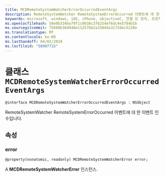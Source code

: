 ```yaml
---
title: MCDRemoteSystemWatcherErrorOccurredEventArgs
description: RemoteSystemWatcher RemoteSystemErrorOccurred 이벤트에 대 한 이벤트 인수입니다.
keywords: microsoft, windows, iOS, iPhone, objectiveC, 연결 된 장치, 프로젝트 로마
ms.openlocfilehash: 58e0b334ba79f1c0038c376254ef6dc4e5784b5b
ms.sourcegitcommit: 75680b384946e11257bb2a33044a3172dec5220e
ms.translationtype: MT
ms.contentlocale: ko-KR
ms.lasthandoff: 04/02/2019
ms.locfileid: "58907715"
---
```

# <a name="class-mcdremotesystemwatchererroroccurredeventargs"></a>클래스 `MCDRemoteSystemWatcherErrorOccurredEventArgs` 

```
@interface MCDRemoteSystemWatcherErrorOccurredEventArgs : NSObject
```  

RemoteSystemWatcher RemoteSystemErrorOccurred 이벤트에 대 한 이벤트 인수입니다.

## <a name="properties"></a>속성

### <a name="error"></a>error
`@property(nonatomic, readonly) MCDRemoteSystemWatcherError error;`

A **MCDRemoteSystemWatcherError** 인스턴스.